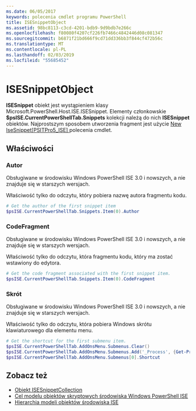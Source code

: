 ```yaml
---
ms.date: 06/05/2017
keywords: polecenia cmdlet programu PowerShell
title: ISESnippetObject
ms.assetid: 98bc8113-c3cd-4201-bdb9-9d9bdb7e266c
ms.openlocfilehash: f80080f4207cf226fb7466c4842446d08c081347
ms.sourcegitcommit: b6871f21bd666f9cd71dd336bb3f844cf472b56c
ms.translationtype: MT
ms.contentlocale: pl-PL
ms.lasthandoff: 02/03/2019
ms.locfileid: "55685452"
---
```

# <a name="the-isesnippetobject"></a>ISESnippetObject

**ISESnippet** obiekt jest wystąpieniem klasy Microsoft.PowerShell.Host.ISE.ISESnippet. Elementy członkowskie **$psISE.CurrentPowerShellTab.Snippets** kolekcji należą do nich **ISESnippet** obiektów. Najprostszym sposobem utworzenia fragment jest użycie [New IseSnippet&#91;PSITPro5_ISE&#93; ](https://technet.microsoft.com/library/0a6339a3-2683-4a8e-8929-90ad9a95c3e0) polecenia cmdlet.

## <a name="properties"></a>Właściwości

### <a name="author"></a>Autor

Obsługiwane w środowisku Windows PowerShell ISE 3.0 i nowszych, a nie znajduje się w starszych wersjach.

Właściwość tylko do odczytu, który pobiera nazwę autora fragmentu kodu.

```powershell
# Get the author of the first snippet item
$psISE.CurrentPowerShellTab.Snippets.Item(0).Author
```

### <a name="codefragment"></a>CodeFragment

Obsługiwane w środowisku Windows PowerShell ISE 3.0 i nowszych, a nie znajduje się w starszych wersjach.

Właściwość tylko do odczytu, która fragmentu kodu, który ma zostać wstawiony do edytora.

```powershell
# Get the code fragment associated with the first snippet item.
$psISE.CurrentPowerShellTab.Snippets.Item(0).CodeFragment
```

### <a name="shortcut"></a>Skrót

Obsługiwane w środowisku Windows PowerShell ISE 3.0 i nowszych, a nie znajduje się w starszych wersjach.

Właściwość tylko do odczytu, która pobiera Windows skrótu klawiaturowego dla elementu menu.

```powershell
# Get the shortcut for the first submenu item.
$psISE.CurrentPowerShellTab.AddOnsMenu.Submenus.Clear()
$psISE.CurrentPowerShellTab.AddOnsMenu.Submenus.Add('_Process', {Get-Process}, 'Alt+P')
$psISE.CurrentPowerShellTab.AddOnsMenu.Submenus[0].Shortcut
```

## <a name="see-also"></a>Zobacz też

- [Obiekt ISESnippetCollection](The-ISESnippetCollection-Object.md)
- [Cel modelu obiektów skryptowych środowiska Windows PowerShell ISE](purpose-of-the-windows-powershell-ise-scripting-object-model.md)
- [Hierarchia modeli obiektów środowiska ISE](The-ISE-Object-Model-Hierarchy.md)